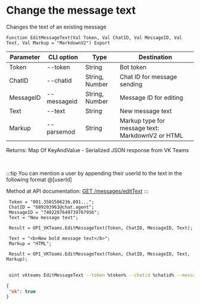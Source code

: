 ﻿---
sidebar_position: 4
---

# Change the message text
 Changes the text of an existing message



`Function EditMessageText(Val Token, Val ChatID, Val MessageID, Val Text, Val Markup = "MarkdownV2") Export`

 | Parameter | CLI option | Type | Destination |
 |-|-|-|-|
 | Token | --token | String | Bot token |
 | ChatID | --chatid | String, Number | Chat ID for message sending |
 | MessageID | --messageid | String, Number | Message ID for editing |
 | Text | --text | String | New message text |
 | Markup | --parsemod | String | Markup type for message text: MarkdownV2 or HTML |

 
 Returns: Map Of KeyAndValue - Serialized JSON response from VK Teams

<br/>

:::tip
You can mention a user by appending their userId to the text in the following format @[userId]

 Method at API documentation: [GET /messages/editText](https://teams.vk.com/botapi/#/messages/get_messages_editText)
:::
<br/>


```bsl title="Code example"
 Token = "001.3501506236.091...";
 ChatID = "689203963@chat.agent";
 MessageID = "7402287649739767956";
 Text = "New message text";
 
 Result = OPI_VKTeams.EditMessageText(Token, ChatID, MessageID, Text);
 
 Text = "<b>New bold message text</b>";
 Markup = "HTML";
 
 Result = OPI_VKTeams.EditMessageText(Token, ChatID, MessageID, Text, Markup);
```
	


```sh title="CLI command example"
 
 oint vkteams EditMessageText --token %token% --chatid %chatid% --messageid %messageid% --text %text% --parsemod %parsemod%

```

```json title="Result"
{
 "ok": true
}
```
